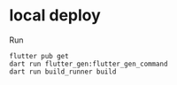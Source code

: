 # local deploy

Run
```
flutter pub get
dart run flutter_gen:flutter_gen_command
dart run build_runner build 
```
